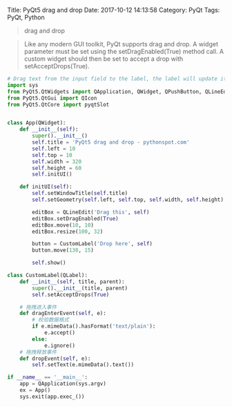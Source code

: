Title: PyQt5 drag and drop
Date: 2017-10-12 14:13:58
Category: PyQt
Tags: PyQt, Python

> drag and drop

> Like any modern GUI toolkit, PyQt supports drag and drop. A widget parameter must be set using the setDragEnabled(True) method call. A custom widget should then be set to accept a drop with setAcceptDrops(True).

```python
# Drag text from the input field to the label, the label will update its text.
import sys
from PyQt5.QtWidgets import QApplication, QWidget, QPushButton, QLineEdit, QLabel
from PyQt5.QtGui import QIcon
from PyQt5.QtCore import pyqtSlot


class App(QWidget):
    def __init__(self):
        super().__init__()
        self.title = 'PyQt5 drag and drop - pythonspot.com'
        self.left = 10
        self.top = 10
        self.width = 320
        self.height = 60
        self.initUI()

    def initUI(self):
        self.setWindowTitle(self.title)
        self.setGeometry(self.left, self.top, self.width, self.height)

        editBox = QLineEdit('Drag this', self)
        editBox.setDragEnabled(True)
        editBox.move(10, 10)
        editBox.resize(100, 32)

        button = CustomLabel('Drop here', self)
        button.move(130, 15)

        self.show()

class CustomLabel(QLabel):
    def __init__(self, title, parent):
        super().__init__(title, parent)
        self.setAcceptDrops(True)

    # 拖拽进入事件
    def dragEnterEvent(self, e):
        # 校验数据格式
        if e.mimeData().hasFormat('text/plain'):
            e.accept()
        else:
            e.ignore()
    # 拖拽释放事件
    def dropEvent(self, e):
        self.setText(e.mimeData().text())

if __name__ == '__main__':
    app = QApplication(sys.argv)
    ex = App()
    sys.exit(app.exec_())
```


